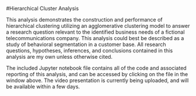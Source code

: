 #Hierarchical Cluster Analysis

This analysis demonstrates the construction and performance of hierarchical clustering utilizing an agglomerative clustering model to answer a research question relevant to the identified business needs of a fictional telecommunications company. This analysis could best be described as a study of behavioral segmentation in a customer base. All research questions, hypotheses, inferences, and conclusions contained in this analysis are my own unless otherwise cited.

The included Jupyter notebook file contains all of the code and associated reporting of this analysis, and can be accessed by clicking on the file in the window above. The video presentation is currently being uploaded, and will be available within a few days.